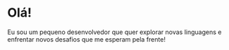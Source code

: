 # Olá!

Eu sou um pequeno desenvolvedor que quer explorar novas linguagens e enfrentar novos desafios que me esperam pela frente!
